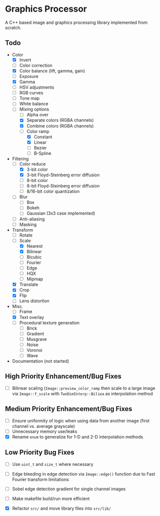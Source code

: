 # Graphics Processor
A C++ based image and graphics processing library implemented from scratch.

## Todo
- Color
    - [x] Invert
    - [ ] Color correction
    - [x] Color balance (lift, gamma, gain)
    - [ ] Exposure
    - [x] Gamma
    - [ ] HSV adjustments
    - [ ] RGB curves
    - [ ] Tone map
    - [ ] White balance
    - [ ] Mixing options
        - [ ] Alpha over
        - [x] Separate colors (RGBA channels)
        - [x] Combine colors (RGBA channels)
        - [ ] Color ramp
            - [x] Constant
            - [x] Linear
            - [ ] Bezier
            - [ ] B-Spline
- Filtering
    - [ ] Color reduce
        - [x] 3-bit color
        - [x] 3-bit Floyd-Steinberg error diffusion
        - [ ] 8-bit color
        - [ ] 8-bit Floyd-Steinberg error diffusion
        - [ ] 8/16-bit color quantization
    - [ ] Blur
        - [ ] Box
        - [ ] Bokeh
        - [ ] Gaussian (3x3 case implemented)
    - [ ] Anti-aliasing
    - [ ] Masking
- Transform
    - [ ] Rotate
    - [ ] Scale
        - [x] Nearest
        - [x] Bilinear
        - [ ] Bicubic
        - [ ] Fourier
        - [ ] Edge
        - [ ] HQX
        - [ ] Mipmap
    - [x] Translate
    - [x] Crop
    - [x] Flip
    - [ ] Lens distortion
- Misc.
    - [ ] Frame
    - [x] Text overlay
    - [ ] Procedural texture generation
        - [ ] Brick
        - [ ] Gradient
        - [ ] Musgrave
        - [ ] Noise
        - [ ] Voronoi
        - [ ] Wave
- Documentation (not started)

## High Priority Enhancement/Bug Fixes
- [ ] Bilinear scaling (`Image::preview_color_ramp` then scale to a large image via `Image::f_scale` with `TwoDimInterp::Biliea` as interpolation method

## Medium Priority Enhancement/Bug Fixes
- [ ] Ensure uniformity of logic when using data from another image (first channel vs. average grayscale)
- [ ] Unnecessary memory use/leaks
- [x] Rename `enum` to generalize for 1-D and 2-D interpolation methods

## Low Priority Bug Fixes
- [ ] Use `uint_t` and `size_t` where necessary
- [ ] Edge bleeding in edge detection via `Image::edge()` function due to Fast Fourier transform limitations
- [ ] Sobel edge detection gradient for single channel images
- [ ] Make makefile build/run more efficient
- [x] Refactor `src/` and move library files into `src/lib/`

